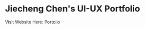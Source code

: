 # Jiecheng Chen's UI-UX Portfolio
Visit Website Here: [Portolio](https://jasonarong.github.io/UI-UXportfolio/)